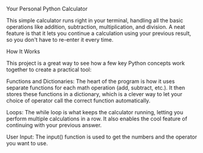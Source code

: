 Your Personal Python Calculator

This simple calculator runs right in your terminal, handling all the basic operations like addition, subtraction, multiplication, and division. A neat feature is that it lets you continue a calculation using your previous result, so you don't have to re-enter it every time.

How It Works

This project is a great way to see how a few key Python concepts work together to create a practical tool:

Functions and Dictionaries: The heart of the program is how it uses separate functions for each math operation (add, subtract, etc.). It then stores these functions in a dictionary, which is a clever way to let your choice of operator call the correct function automatically.

Loops: The while loop is what keeps the calculator running, letting you perform multiple calculations in a row. It also enables the cool feature of continuing with your previous answer.

User Input: The input() function is used to get the numbers and the operator you want to use.
